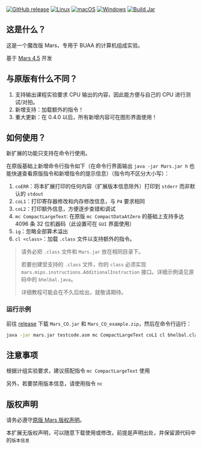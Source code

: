 [![GitHub release](https://img.shields.io/github/release/Toby-Shi-cloud/Mars-with-BUAA-CO-extension.svg)](https://GitHub.com/Toby-Shi-cloud/Mars-with-BUAA-CO-extension/releases/)
[![Linux](https://svgshare.com/i/Zhy.svg)](https://svgshare.com/i/Zhy.svg)
[![macOS](https://svgshare.com/i/ZjP.svg)](https://svgshare.com/i/ZjP.svg)
[![Windows](https://svgshare.com/i/ZhY.svg)](https://svgshare.com/i/ZhY.svg)
[![Build Jar](https://github.com/Toby-Shi-cloud/Mars-with-BUAA-CO-extension/actions/workflows/build.yml/badge.svg)](https://github.com/Toby-Shi-cloud/Mars-with-BUAA-CO-extension/actions/workflows/build.yml)

## 这是什么？

这是一个魔改版 Mars，专用于 BUAA 的计算机组成实验。

基于 [Mars 4.5](http://courses.missouristate.edu/KenVollmar/MARS/) 开发

## 与原版有什么不同？

1. 支持输出课程实验要求 CPU 输出的内容，因此能方便与自己的 CPU 进行测试/对拍。
2. 新增支持：加载额外的指令！
3. 重大更新：在 0.4.0 以后，所有新增内容可在图形界面使用！

## 如何使用？

新扩展的功能只支持在命令行使用。

在原版基础上新增命令行指令如下（在命令行界面输出 `java -jar Mars.jar h` 也能快速查看原版指令和新增指令的提示信息）（指令均不区分大小写）：

1. `coERR`：将本扩展打印的任何内容（扩展版本信息除外）打印到 `stderr` 而非默认的 `stdout`
2. `coL1`：打印寄存器修改和内存修改信息，与 `P4` 要求相同
3. `coL2`：打印额外信息，方便逐步查错和调试
4. `mc CompactLargeText`: 在原版 `mc CompactDataAtZero` 的基础上支持多达 $4096$ 条 $32$ 位机器码（此设置可在 `GUI` 界面使用）
5. `ig`：忽略全部算术溢出
6. `cl <class>`：加载 `.class` 文件以支持额外的指令。
> 请务必把 `.class` 文件和 `Mars.jar` 放在相同目录下。
> 
> 若要创建受支持的 `.class` 文件，你的 `class` 必须实现 `mars.mips.instructions.AdditionalInstruction` 接口。详细示例请见源码中的 `bhelbal.java`。
>
> 详细教程可能会在不久后给出，就敬请期待。

### 运行示例

前往 [release](https://GitHub.com/Toby-Shi-cloud/Mars-with-BUAA-CO-extension/releases/) 下载 `Mars_CO.jar` 和 `Mars_CO_example.zip`，然后在命令行运行：

```sh
java -jar mars.jar testcode.asm mc CompactLargeText coL1 cl bhelbal.class ig
```

## 注意事项

根据计组实验要求，建议搭配指令 `mc CompactLargeText` 使用

另外，若要禁用版本信息，请使用指令 `nc`

## 版权声明

请务必遵守[原版 Mars 版权声明](MARSlicense.txt)。

本扩展无版权声明，可以随意下载使用或修改，前提是声明出处，并保留源代码中的`版本信息`
